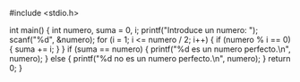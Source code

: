 #include <stdio.h>

int main() {
  int numero, suma = 0, i;
  printf("Introduce un numero: ");
  scanf("%d", &numero);
  for (i = 1; i <= numero / 2; i++) {
    if (numero % i == 0) {
      suma += i;
    }
  }
  if (suma == numero) {
    printf("%d es un numero perfecto.\n", numero);
  } else {
    printf("%d no es un numero perfecto.\n", numero);
  }
  return 0;
}
